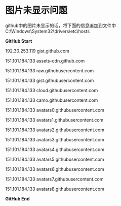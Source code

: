 # 图片未显示问题
github中的图片未显示的话，将下面的信息追加到文件中
C:\Windows\System32\drivers\etc\hosts

**GitHub Start** 

192.30.253.119    gist.github.com

151.101.184.133    assets-cdn.github.com

151.101.184.133    raw.githubusercontent.com

151.101.184.133    gist.githubusercontent.com

151.101.184.133    cloud.githubusercontent.com

151.101.184.133    camo.githubusercontent.com

151.101.184.133    avatars0.githubusercontent.com

151.101.184.133    avatars1.githubusercontent.com

151.101.184.133    avatars2.githubusercontent.com

151.101.184.133    avatars3.githubusercontent.com

151.101.184.133    avatars4.githubusercontent.com

151.101.184.133    avatars5.githubusercontent.com

151.101.184.133    avatars6.githubusercontent.com

151.101.184.133    avatars7.githubusercontent.com

151.101.184.133    avatars8.githubusercontent.com

**GitHub End**
